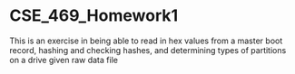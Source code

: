 # CSE_469_Homework1

This is an exercise in being able to read in hex values from a master boot record, hashing and checking hashes, and determining types of partitions on a drive given raw data file  